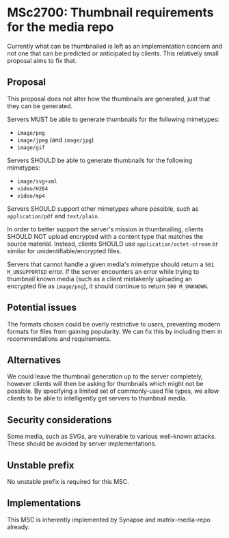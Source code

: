 # MSc2700: Thumbnail requirements for the media repo

Currently what can be thumbnailed is left as an implementation concern and not one that can be
predicted or anticipated by clients. This relatively small proposal aims to fix that.

## Proposal

This proposal does not alter how the thumbnails are generated, just that they can be generated.

Servers MUST be able to generate thumbnails for the following mimetypes:
* `image/png`
* `image/jpeg` (and `image/jpg`)
* `image/gif`

Servers SHOULD be able to generate thumbnails for the following mimetypes:
* `image/svg+xml`
* `video/H264`
* `video/mp4`

Servers SHOULD support other mimetypes where possible, such as `application/pdf` and `text/plain`.

In order to better support the server's mission in thumbnailing, clients SHOULD NOT upload
encrypted with a content type that matches the source material. Instead, clients SHOULD use
`application/octet-stream` or similar for unidentifiable/encrypted files.

Servers that cannot handle a given media's mimetype should return a `501 M_UNSUPPORTED` error. If
the server encounters an error while trying to thumbnail known media (such as a client mistakenly
uploading an encrypted file as `image/png`), it should continue to return `500 M_UNKNOWN`.

## Potential issues

The formats chosen could be overly restrictive to users, preventing modern formats for files from
gaining popularity. We can fix this by including them in recommendations and requirements.

## Alternatives

We could leave the thumbnail generation up to the server completely, however clients will then be
asking for thumbnails which might not be possible. By specifying a limited set of commonly-used file
types, we allow clients to be able to intelligently get servers to thumbnail media.

## Security considerations

Some media, such as SVGs, are vulnerable to various well-known attacks. These should be avoided by
server implementations.

## Unstable prefix

No unstable prefix is required for this MSC.

## Implementations

This MSC is inherently implemented by Synapse and matrix-media-repo already.
